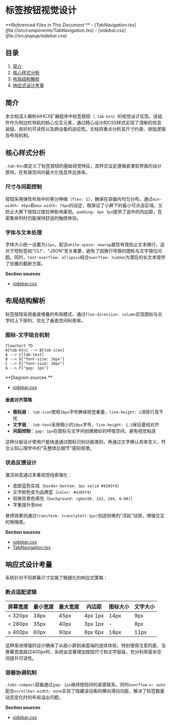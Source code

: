 # 标签按钮视觉设计

<cite>
**Referenced Files in This Document **   
- [TabNavigation.tsx](file://src/components/TabNavigation.tsx)
- [sidebar.css](file://src/popup/sidebar.css)
</cite>

## 目录
1. [简介](#简介)  
2. [核心样式分析](#核心样式分析)  
3. [布局结构解析](#布局结构解析)  
4. [响应式设计考量](#响应式设计考量)

## 简介
本文档深入解析AIHCX扩展程序中标签按钮（`.tab-btn`）的视觉设计实现。该组件作为侧边栏导航的核心交互元素，通过精心设计的CSS样式实现了清晰的信息层级、良好的可读性以及跨设备的适应性。文档将重点分析其尺寸约束、排版逻辑及布局机制。

## 核心样式分析

`.tab-btn`类定义了标签按钮的基础视觉特征，其样式设定遵循紧凑型界面的设计原则，在有限空间内最大化信息传达效率。

### 尺寸与间距控制
按钮采用弹性布局中的等分伸缩（`flex: 1`），确保在容器内均匀分布。通过`min-width: 45px`和`max-width: 75px`的设定，既保证了小屏下的最小可点击区域，又防止大屏下按钮过度拉伸影响美观。`padding: 6px 3px`提供了适中的内边距，在密集排列时仍能保持舒适的触控体验。

### 字体与文本处理
字体大小统一设置为`11px`，配合`white-space: nowrap`属性有效防止文本换行，这对于短标签如"CLI"、"JSON"至关重要，避免了因换行导致的图标与文字错位问题。同时，`text-overflow: ellipsis`结合`overflow: hidden`为潜在的长文本提供了优雅的截断方案。

**Section sources**
- [sidebar.css](file://src/popup/sidebar.css#L462-L496)

## 布局结构解析

标签按钮采用垂直堆叠的布局模式，通过`flex-direction: column`实现图标与文字的上下排列，优化了垂直空间利用率。

### 图标-文字组合机制
```mermaid
flowchart TD
A[tab-btn] --> B[tab-icon]
A --> C[tab-text]
B --> D["font-size: 16px"]
C --> E["font-size: 10px"]
A --> F["gap: 1px"]
```

**Diagram sources **
- [sidebar.css](file://src/popup/sidebar.css#L483-L490)

#### 垂直对齐策略
- **图标层**：`.tab-icon`使用`16px`字号确保视觉重量，`line-height: 1`消除行高干扰
- **文字层**：`.tab-text`采用稍小的`10px`字号，`line-height: 1.2`保证基线对齐
- **间距控制**：`gap: 1px`在图标与文字间创建微妙的呼吸空间，避免视觉粘连

这种分层设计使用户能快速通过图标识别功能类别，再通过文字确认具体含义，符合认知心理学中的"先整体后细节"感知规律。

### 状态反馈设计
激活状态通过多重视觉线索强化：
- 底部蓝色实线（`border-bottom: 3px solid #4285f4`）
- 文字颜色变为品牌蓝（`color: #4285f4`）
- 轻微背景色填充（`background: rgba(66, 133, 244, 0.08)`）
- 字重提升至`600`

悬停效果则通过`transform: translateY(-1px)`创造轻微的"浮起"动效，增强交互的物理感。

**Section sources**
- [sidebar.css](file://src/popup/sidebar.css#L497-L504)
- [TabNavigation.tsx](file://src/components/TabNavigation.tsx#L70-L76)

## 响应式设计考量

系统针对不同屏幕尺寸实施了精细化的响应式策略：

### 断点适配逻辑
| 屏幕宽度 | 最小宽度 | 最大宽度 | 内边距 | 图标大小 | 文字大小 |
|---------|---------|---------|-------|--------|--------|
| < 320px | 38px | 45px | 4px 1px | 14px | 9px |
| < 280px | 35px | 40px | 3px 1px | - | 8px |
| ≥ 400px | 60px | 90px | 8px 6px | 18px | 11px |

这种渐进增强的设计确保了从超小屏到桌面端的连续体验。特别值得注意的是，当屏幕宽度超过400px时，系统会显著增加按钮尺寸和文字层级，充分利用富余空间提升可读性。

### 容器协调机制
`.tabs-compact`容器通过`gap: 1px`维持按钮间的紧密联系，同时`overflow-x: auto`配合`scrollbar-width: none`实现了隐藏滚动条的横向滑动功能，解决了标签数量动态变化时的布局溢出问题。

**Section sources**
- [sidebar.css](file://src/popup/sidebar.css#L516-L560)